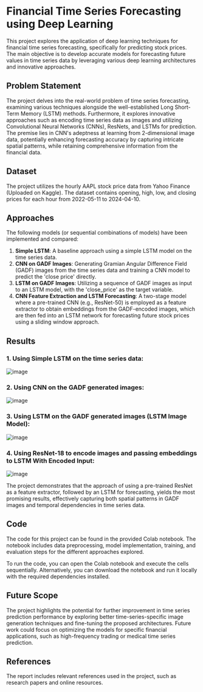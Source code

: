 # Financial Time Series Forecasting using Deep Learning

This project explores the application of deep learning techniques for financial time series forecasting, specifically for predicting stock prices. The main objective is to develop accurate models for forecasting future values in time series data by leveraging various deep learning architectures and innovative approaches.

## Problem Statement

The project delves into the real-world problem of time series forecasting, examining various techniques alongside the well-established Long Short-Term Memory (LSTM) methods. Furthermore, it explores innovative approaches such as encoding time series data as images and utilizing Convolutional Neural Networks (CNNs), ResNets, and LSTMs for prediction. The premise lies in CNN's adeptness at learning from 2-dimensional image data, potentially enhancing forecasting accuracy by capturing intricate spatial patterns, while retaining comprehensive information from the financial data.

## Dataset

The project utilizes the hourly AAPL stock price data from Yahoo Finance (Uploaded on Kaggle). The dataset contains opening, high, low, and closing prices for each hour from 2022-05-11 to 2024-04-10.

## Approaches

The following models (or sequential combinations of models) have been implemented and compared:

1. **Simple LSTM**: A baseline approach using a simple LSTM model on the time series data.
2. **CNN on GADF Images**: Generating Gramian Angular Difference Field (GADF) images from the time series data and training a CNN model to predict the 'close price' directly.
3. **LSTM on GADF Images**: Utilizing a sequence of GADF images as input to an LSTM model, with the 'close_price' as the target variable.
4. **CNN Feature Extraction and LSTM Forecasting**: A two-stage model where a pre-trained CNN (e.g., ResNet-50) is employed as a feature extractor to obtain embeddings from the GADF-encoded images, which are then fed into an LSTM network for forecasting future stock prices using a sliding window approach.

## Results

### 1. Using Simple LSTM on the time series data: 
![image](https://github.com/ShubhamG2311/Financial-Time-Series-Forecasting/assets/76262127/2fd54c13-689c-49da-a7af-5fef189ccf0e)

### 2. Using CNN on the GADF generated images: 
![image](https://github.com/ShubhamG2311/Financial-Time-Series-Forecasting/assets/76262127/1ee2f202-4e60-4d0d-8742-cf6349e84130)

### 3. Using LSTM on the GADF generated images (LSTM Image Model):
![image](https://github.com/ShubhamG2311/Financial-Time-Series-Forecasting/assets/76262127/8db7ab79-0434-4803-b021-4ca619769ccf)

### 4. Using ResNet-18 to encode images and passing embeddings to LSTM With Encoded Input:
![image](https://github.com/ShubhamG2311/Financial-Time-Series-Forecasting/assets/76262127/ec3c82a5-b336-402c-a081-3c32ac7c03b9)


The project demonstrates that the approach of using a pre-trained ResNet as a feature extractor, followed by an LSTM for forecasting, yields the most promising results, effectively capturing both spatial patterns in GADF images and temporal dependencies in time series data.

## Code

The code for this project can be found in the provided Colab notebook. The notebook includes data preprocessing, model implementation, training, and evaluation steps for the different approaches explored.

To run the code, you can open the Colab notebook and execute the cells sequentially. Alternatively, you can download the notebook and run it locally with the required dependencies installed.

## Future Scope

The project highlights the potential for further improvement in time series prediction performance by exploring better time-series-specific image generation techniques and fine-tuning the proposed architectures. Future work could focus on optimizing the models for specific financial applications, such as high-frequency trading or medical time series prediction.

## References

The report includes relevant references used in the project, such as research papers and online resources.
